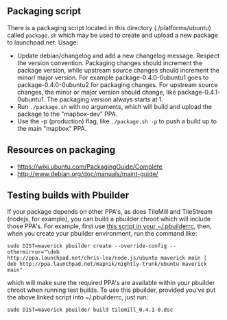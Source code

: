 ## Packaging script

There is a packaging script located in this directory (./platforms/ubuntu)
called `package.sh` which may be used to create and upload a new package
to launchpad.net.  Usage:

* Update debian/changelog and add a new changelog message.  Respect the
  version convention.  Packaging changes should increment the package
  version, while upstream source changes should increment the minor/
  major version.  For example package-0.4.0-0ubuntu1 goes to
  package-0.4.0-0ubuntu2 for packaging changes. For upstream source
  changes, the minor or major version should change, like
  package-0.4.1-0ubuntu1. The packaging version always starts at 1.
* Run `./package.sh` with no arguments, which will build and upload the
  package to the "mapbox-dev" PPA.
* Use the -p (production) flag, like `./package.sh -p` to push a build
  up to the main "mapbox" PPA.

## Resources on packaging

* https://wiki.ubuntu.com/PackagingGuide/Complete
* http://www.debian.org/doc/manuals/maint-guide/

## Testing builds with Pbuilder

If your package depends on other PPA's, as does TileMill and TileStream (nodejs,
for example), you can build a pbuilder chroot which will include those PPA's. 
For example, first use [this script in your ~/.pbuilderrc](https://wiki.ubuntu.com/PbuilderHowto#Multiple_pbuilders), then, when you create your pbuilder environment, run the command like:

```
sudo DIST=maverick pbuilder create --override-config --othermirror="\deb
http://ppa.launchpad.net/chris-lea/node.js/ubuntu maverick main |
deb http://ppa.launchpad.net/mapnik/nightly-trunk/ubuntu maverick main"
```

which will make sure the required PPA's are available within your pbuilder chroot when
running test builds.  To use this pbuilder, provided you've put the above linked
script into ~/.pbuilderrc, just run:

    sudo DIST=maverick pbuilder build tilemill_0.4.1-0.dsc

